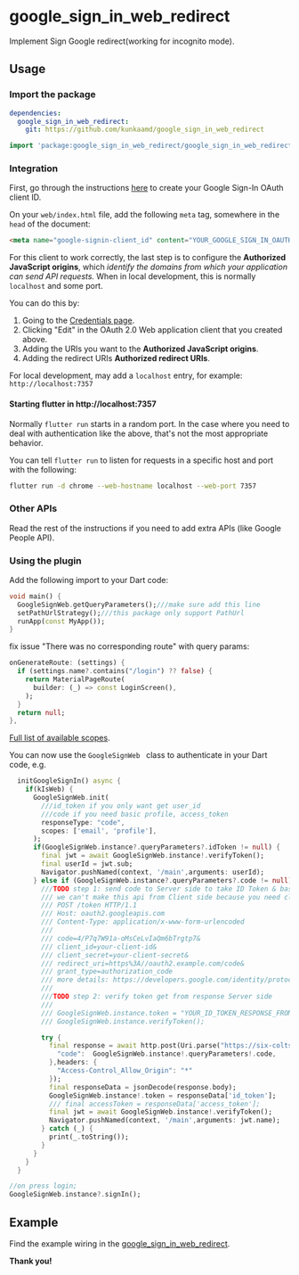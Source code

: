 # google\_sign\_in\_web\_redirect

Implement Sign Google redirect(working for incognito mode).

## Usage

### Import the package

```yaml
dependencies:
  google_sign_in_web_redirect:
    git: https://github.com/kunkaamd/google_sign_in_web_redirect
```


```dart
import 'package:google_sign_in_web_redirect/google_sign_in_web_redirect.dart';
```

### Integration

First, go through the instructions [here](https://developers.google.com/identity/sign-in/web/sign-in#before_you_begin) to create your Google Sign-In OAuth client ID.

On your `web/index.html` file, add the following `meta` tag, somewhere in the
`head` of the document:

```html
<meta name="google-signin-client_id" content="YOUR_GOOGLE_SIGN_IN_OAUTH_CLIENT_ID.apps.googleusercontent.com">
```

For this client to work correctly, the last step is to configure the **Authorized JavaScript origins**, which _identify the domains from which your application can send API requests._ When in local development, this is normally `localhost` and some port.

You can do this by:

1. Going to the [Credentials page](https://console.developers.google.com/apis/credentials).
2. Clicking "Edit" in the OAuth 2.0 Web application client that you created above.
3. Adding the URIs you want to the **Authorized JavaScript origins**.
3. Adding the redirect URIs **Authorized redirect URIs**.

For local development, may add a `localhost` entry, for example: `http://localhost:7357`

#### Starting flutter in http://localhost:7357

Normally `flutter run` starts in a random port. In the case where you need to deal with authentication like the above, that's not the most appropriate behavior.

You can tell `flutter run` to listen for requests in a specific host and port with the following:

```sh
flutter run -d chrome --web-hostname localhost --web-port 7357
```

### Other APIs

Read the rest of the instructions if you need to add extra APIs (like Google People API).


### Using the plugin
Add the following import to your Dart code:

```dart
void main() {
  GoogleSignWeb.getQueryParameters();///make sure add this line
  setPathUrlStrategy();///this package only support PathUrl
  runApp(const MyApp());
}
```

fix issue "There was no corresponding route" with query params:

```dart
onGenerateRoute: (settings) {
  if (settings.name?.contains("/login") ?? false) {
    return MaterialPageRoute(
      builder: (_) => const LoginScreen(),
    );
  }
  return null;
},
```
[Full list of available scopes](https://developers.google.com/identity/protocols/googlescopes).

You can now use the `GoogleSignWeb ` class to authenticate in your Dart code, e.g.

```dart
  initGoogleSignIn() async {
    if(kIsWeb) {
      GoogleSignWeb.init(
        ///id_token if you only want get user_id
        ///code if you need basic profile, access_token
        responseType: "code",
        scopes: ['email', 'profile'],
      );
      if(GoogleSignWeb.instance?.queryParameters?.idToken != null) {
        final jwt = await GoogleSignWeb.instance!.verifyToken();
        final userId = jwt.sub;
        Navigator.pushNamed(context, '/main',arguments: userId);
      } else if (GoogleSignWeb.instance?.queryParameters?.code != null) {
        ///TODO step 1: send code to Server side to take ID Token & basic profile(name, displayname, picture)
        /// we can't make this api from Client side because you need client_secret.
        /// POST /token HTTP/1.1
        /// Host: oauth2.googleapis.com
        /// Content-Type: application/x-www-form-urlencoded
        ///
        /// code=4/P7q7W91a-oMsCeLvIaQm6bTrgtp7&
        /// client_id=your-client-id&
        /// client_secret=your-client-secret&
        /// redirect_uri=https%3A//oauth2.example.com/code&
        /// grant_type=authorization_code
        /// more details: https://developers.google.com/identity/protocols/oauth2/openid-connect#exchangecode
        ///
        ///TODO step 2: verify token get from response Server side
        ///
        /// GoogleSignWeb.instance.token = "YOUR_ID_TOKEN_RESPONSE_FROM_SERVER";
        /// GoogleSignWeb.instance.verifyToken();

        try {
          final response = await http.post(Uri.parse("https://six-colts-rhyme-116-110-109-131.loca.lt/auth/idToken"),body: {
            "code":  GoogleSignWeb.instance!.queryParameters!.code,
          },headers: {
            "Access-Control_Allow_Origin": "*"
          });
          final responseData = jsonDecode(response.body);
          GoogleSignWeb.instance!.token = responseData['id_token'];
          /// final accessToken = responseData['access_token'];
          final jwt = await GoogleSignWeb.instance!.verifyToken();
          Navigator.pushNamed(context, '/main',arguments: jwt.name);
        } catch (_) {
          print(_.toString());
        }
      }
    }
  }

//on press login;
GoogleSignWeb.instance?.signIn();
```

## Example

Find the example wiring in the [google_sign_in_web_redirect](https://github.com/kunkaamd/google_sign_in_web_redirect/tree/master/example).

**Thank you!**
